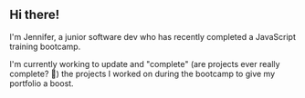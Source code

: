 ## Hi there!

I'm Jennifer, a junior software dev who has recently completed a JavaScript training bootcamp.

I'm currently working to update and "complete" (are projects ever really complete? 🤔) the projects I worked on during the bootcamp to give my portfolio a boost.



<!--
**jcampb28/jcampb28** is a ✨ _special_ ✨ repository because its `README.md` (this file) appears on your GitHub profile.

Here are some ideas to get you started:

- 🔭 I’m currently working on ...
- 🌱 I’m currently learning ...
- 👯 I’m looking to collaborate on ...
- 🤔 I’m looking for help with ...
- 💬 Ask me about ...
- 📫 How to reach me: ...
- 😄 Pronouns: ...
- ⚡ Fun fact: ...
-->
